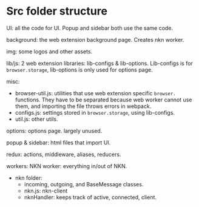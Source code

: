 # Src folder structure

UI: all the code for UI. Popup and sidebar both use the same code.

background: the web extension background page. Creates nkn worker.

img: some logos and other assets.

lib/js: 2 web extension libraries: lib-configs & lib-options. Lib-configs is for `browser.storage`, lib-options is only used for options page.

misc: 
* browser-util.js: utilities that use web extension specific `browser.` functions. They have to be separated because web worker cannot use them, and importing the file throws errors in webpack. 
* configs.js: settings stored in `browser.storage`, using lib-configs.
* util.js: other utils.

options: options page. largely unused.

popup & sidebar: html files that import UI.

redux: actions, middleware, aliases, reducers.

workers: NKN worker: everything in/out of NKN.
* nkn folder:
  * incoming, outgoing, and BaseMessage classes. 
  * nkn.js: nkn-client
  * nknHandler: keeps track of active, connected, client.
